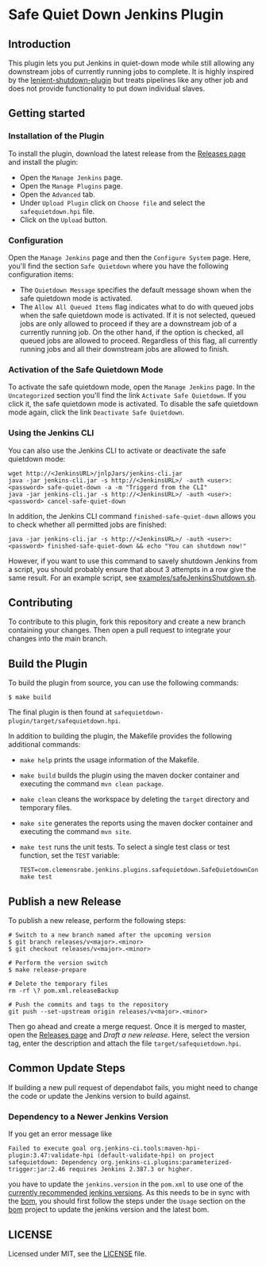 # Safe Quiet Down Jenkins Plugin

## Introduction

This plugin lets you put Jenkins in quiet-down mode while still allowing any
downstream jobs of currently running jobs to complete. It is highly inspired
by the [lenient-shutdown-plugin] but treats pipelines like any other job and
does not provide functionality to put down individual slaves.


## Getting started

### Installation of the Plugin

To install the plugin, download the latest release from the
[Releases page] and install the plugin:

  - Open the `Manage Jenkins` page.
  - Open the `Manage Plugins` page.
  - Open the `Advanced` tab.
  - Under `Upload Plugin` click on `Choose file` and select the `safequietdown.hpi`
    file.
  - Click on the `Upload` button.


### Configuration

Open the `Manage Jenkins` page and then the `Configure System` page. Here, you'll
find the section `Safe Quietdown` where you have the following configuration items:

  - The `Quietdown Message` specifies the default message shown when the safe
    quietdown mode is activated.
  - The `Allow All Queued Items` flag indicates what to do with queued jobs when
    the safe quietdown mode is activated. If it is not selected, queued jobs are
    only allowed to proceed if they are a downstream job of a currently running
    job. On the other hand, if the option is checked, all queued jobs are allowed
    to proceed.
    Regardless of this flag, all currently running jobs and all their downstream
    jobs are allowed to finish.


### Activation of the Safe Quietdown Mode

To activate the safe quietdown mode, open the `Manage Jenkins` page. In the
`Uncategorized` section you'll find the link `Activate Safe Quietdown`. If
you click it, the safe quietdown mode is activated. To disable the
safe quietdown mode again, click the link `Deactivate Safe Quietdown`.


### Using the Jenkins CLI

You can also use the Jenkins CLI to activate or deactivate the safe quietdown
mode:

    wget http://<JenkinsURL>/jnlpJars/jenkins-cli.jar
    java -jar jenkins-cli.jar -s http://<JenkinsURL>/ -auth <user>:<password> safe-quiet-down -a -m "Triggerd from the CLI"
    java -jar jenkins-cli.jar -s http://<JenkinsURL>/ -auth <user>:<password> cancel-safe-quiet-down

In addition, the Jenkins CLI command `finished-safe-quiet-down` allows you
to check whether all permitted jobs are finished:

    java -jar jenkins-cli.jar -s http://<JenkinsURL>/ -auth <user>:<password> finished-safe-quiet-down && echo "You can shutdown now!"

However, if you want to use this command to savely shutdown Jenkins from a
script, you should probably ensure that about 3 attempts in a row give the
same result. For an example script, see [examples/safeJenkinsShutdown.sh].


## Contributing

To contribute to this plugin, fork this repository and create a new branch
containing your changes. Then open a pull request to integrate your changes
into the main branch.


## Build the Plugin

To build the plugin from source, you can use the following commands:

    $ make build

The final plugin is then found at `safequietdown-plugin/target/safequietdown.hpi`.

In addition to building the plugin, the Makefile provides the following additional
commands:

  - `make help` prints the usage information of the Makefile.
  - `make build` builds the plugin using the maven docker container and executing
    the command `mvn clean package`.
  - `make clean` cleans the workspace by deleting the `target` directory and
    temporary files.
  - `make site` generates the reports using the maven docker container and
    executing the command `mvn site`.
  - `make test` runs the unit tests. To select a single test class or test function,
    set the `TEST` variable:

        TEST=com.clemensrabe.jenkins.plugins.safequietdown.SafeQuietdownConfigurationTest#testAllowAllQueuedItemsSetting make test


## Publish a new Release

To publish a new release, perform the following steps:

    # Switch to a new branch named after the upcoming version
    $ git branch releases/v<major>.<minor>
    $ git checkout releases/v<major>.<minor>

    # Perform the version switch
    $ make release-prepare

    # Delete the temporary files
    rm -rf \? pom.xml.releaseBackup

    # Push the commits and tags to the repository
    git push --set-upstream origin releases/v<major>.<minor>

Then go ahead and create a merge request. Once it is merged to master, open
the [Releases page] and _Draft a new release_. Here, select the version tag,
enter the description and attach the file `target/safequietdown.hpi`.


## Common Update Steps

If building a new pull request of dependabot fails, you might need to change
the code or update the Jenkins version to build against.

### Dependency to a Newer Jenkins Version

If you get an error message like

    Failed to execute goal org.jenkins-ci.tools:maven-hpi-plugin:3.47:validate-hpi (default-validate-hpi) on project safequietdown: Dependency org.jenkins-ci.plugins:parameterized-trigger:jar:2.46 requires Jenkins 2.387.3 or higher.

you have to update the `jenkins.version` in the `pom.xml` to use one of the
[currently recommended jenkins versions]. As this needs to be in sync
with the [bom], you should first follow the steps under the `Usage` section
on the [bom] project to update the jenkins version and the latest bom.


## LICENSE

Licensed under MIT, see the [LICENSE] file.


[lenient-shutdown-plugin]: https://github.com/jenkinsci/lenient-shutdown-plugin
[Releases page]: https://github.com/seeraven/safequietdown-plugin/releases
[examples/safeJenkinsShutdown.sh]: examples/safeJenkinsShutdown.sh
[currently recommended jenkins versions]: https://www.jenkins.io/doc/developer/plugin-development/choosing-jenkins-baseline/
[bom]: https://github.com/jenkinsci/bom
[LICENSE]: LICENSE.md